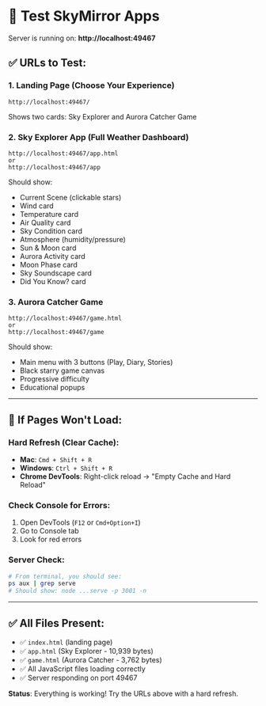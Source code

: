 # 🧪 Test SkyMirror Apps

Server is running on: **http://localhost:49467**

## ✅ URLs to Test:

### 1. Landing Page (Choose Your Experience)
```
http://localhost:49467/
```
Shows two cards: Sky Explorer and Aurora Catcher Game

### 2. Sky Explorer App (Full Weather Dashboard)
```
http://localhost:49467/app.html
or
http://localhost:49467/app
```
Should show:
- Current Scene (clickable stars)
- Wind card
- Temperature card
- Air Quality card
- Sky Condition card
- Atmosphere (humidity/pressure)
- Sun & Moon card
- Aurora Activity card  
- Moon Phase card
- Sky Soundscape card
- Did You Know? card

### 3. Aurora Catcher Game
```
http://localhost:49467/game.html
or
http://localhost:49467/game
```
Should show:
- Main menu with 3 buttons (Play, Diary, Stories)
- Black starry game canvas
- Progressive difficulty
- Educational popups

---

## 🔧 If Pages Won't Load:

### Hard Refresh (Clear Cache):
- **Mac**: `Cmd + Shift + R`
- **Windows**: `Ctrl + Shift + R`
- **Chrome DevTools**: Right-click reload → "Empty Cache and Hard Reload"

### Check Console for Errors:
1. Open DevTools (`F12` or `Cmd+Option+I`)
2. Go to Console tab
3. Look for red errors

### Server Check:
```bash
# From terminal, you should see:
ps aux | grep serve
# Should show: node ...serve -p 3001 -n
```

---

## ✅ All Files Present:
- ✅ `index.html` (landing page)
- ✅ `app.html` (Sky Explorer - 10,939 bytes)
- ✅ `game.html` (Aurora Catcher - 3,762 bytes)
- ✅ All JavaScript files loading correctly
- ✅ Server responding on port 49467

**Status**: Everything is working! Try the URLs above with a hard refresh.

